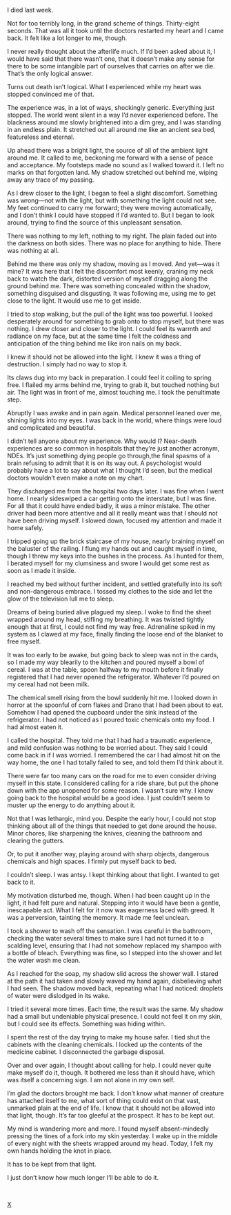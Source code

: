 I died last week.

Not for too terribly long, in the grand scheme of things. Thirty-eight seconds. That was all it took until the doctors restarted my heart and I came back. It felt like a lot longer to me, though.

I never really thought about the afterlife much. If I’d been asked about it, I would have said that there wasn’t one, that it doesn’t make any sense for there to be some intangible part of ourselves that carries on after we die. That’s the only logical answer.

Turns out death isn’t logical. What I experienced while my heart was stopped convinced me of that.

The experience was, in a lot of ways, shockingly generic. Everything just stopped. The world went silent in a way I’d never experienced before. The blackness around me slowly brightened into a dim grey, and I was standing in an endless plain. It stretched out all around me like an ancient sea bed, featureless and eternal.

Up ahead there was a bright light, the source of all of the ambient light around me. It called to me, beckoning me forward with a sense of peace and acceptance. My footsteps made no sound as I walked toward it. I left no marks on that forgotten land. My shadow stretched out behind me, wiping away any trace of my passing.

As I drew closer to the light, I began to feel a slight discomfort. Something was wrong—not with the light, but with something the light could not see. My feet continued to carry me forward; they were moving automatically, and I don’t think I could have stopped if I’d wanted to. But I began to look around, trying to find the source of this unpleasant sensation.

There was nothing to my left, nothing to my right. The plain faded out into the darkness on both sides. There was no place for anything to hide. There was nothing at all.

Behind me there was only my shadow, moving as I moved. And yet—was it mine? It was here that I felt the discomfort most keenly, craning my neck back to watch the dark, distorted version of myself dragging along the ground behind me. There was something concealed within the shadow, something disguised and disgusting. It was following me, using me to get close to the light. It would use me to get inside.

I tried to stop walking, but the pull of the light was too powerful. I looked desperately around for something to grab onto to stop myself, but there was nothing. I drew closer and closer to the light. I could feel its warmth and radiance on my face, but at the same time I felt the coldness and anticipation of the thing behind me like iron nails on my back.

I knew it should not be allowed into the light. I knew it was a thing of destruction. I simply had no way to stop it.

Its claws dug into my back in preparation. I could feel it coiling to spring free. I flailed my arms behind me, trying to grab it, but touched nothing but air. The light was in front of me, almost touching me. I took the penultimate step.

Abruptly I was awake and in pain again. Medical personnel leaned over me, shining lights into my eyes. I was back in the world, where things were loud and complicated and beautiful.

I didn’t tell anyone about my experience. Why would I? Near-death experiences are so common in hospitals that they’re just another acronym, NDEs. It’s just something dying people go through,the final spasms of a brain refusing to admit that it is on its way out. A psychologist would probably have a lot to say about what I thought I’d seen, but the medical doctors wouldn’t even make a note on my chart.

They discharged me from the hospital two days later. I was fine when I went home. I nearly sideswiped a car getting onto the interstate, but I was fine. For all that it could have ended badly, it was a minor mistake. The other driver had been more attentive and all it really meant was that I should not have been driving myself. I slowed down, focused my attention and made it home safely.

I tripped going up the brick staircase of my house, nearly braining myself on the baluster of the railing. I flung my hands out and caught myself in time, though I threw my keys into the bushes in the process. As I hunted for them, I berated myself for my clumsiness and swore I would get some rest as soon as I made it inside.

I reached my bed without further incident, and settled gratefully into its soft and non-dangerous embrace. I tossed my clothes to the side and let the glow of the television lull me to sleep.

Dreams of being buried alive plagued my sleep. I woke to find the sheet wrapped around my head, stifling my breathing. It was twisted tightly enough that at first, I could not find my way free. Adrenaline spiked in my system as I clawed at my face, finally finding the loose end of the blanket to free myself.

It was too early to be awake, but going back to sleep was not in the cards, so I made my way blearily to the kitchen and poured myself a bowl of cereal. I was at the table, spoon halfway to my mouth before it finally registered that I had never opened the refrigerator. Whatever I’d poured on my cereal had not been milk.

The chemical smell rising from the bowl suddenly hit me. I looked down in horror at the spoonful of corn flakes and Drano that I had been about to eat. Somehow I had opened the cupboard under the sink instead of the refrigerator. I had not noticed as I poured toxic chemicals onto my food. I had almost eaten it.

I called the hospital. They told me that I had had a traumatic experience, and mild confusion was nothing to be worried about. They said I could come back in if I was worried. I remembered the car I had almost hit on the way home, the one I had totally failed to see, and told them I’d think about it.

There were far too many cars on the road for me to even consider driving myself in this state. I considered calling for a ride share, but put the phone down with the app unopened for some reason. I wasn’t sure why. I knew going back to the hospital would be a good idea. I just couldn’t seem to muster up the energy to do anything about it.

Not that I was lethargic, mind you. Despite the early hour, I could not stop thinking about all of the things that needed to get done around the house. Minor chores, like sharpening the knives, cleaning the bathroom and clearing the gutters.

Or, to put it another way, playing around with sharp objects, dangerous chemicals and high spaces. I firmly put myself back to bed.

I couldn’t sleep. I was antsy. I kept thinking about that light. I wanted to get back to it.

My motivation disturbed me, though. When I had been caught up in the light, it had felt pure and natural. Stepping into it would have been a gentle, inescapable act. What I felt for it now was eagerness laced with greed. It was a perversion, tainting the memory. It made me feel unclean.

I took a shower to wash off the sensation. I was careful in the bathroom, checking the water several times to make sure I had not turned it to a scalding level, ensuring that I had not somehow replaced my shampoo with a bottle of bleach. Everything was fine, so I stepped into the shower and let the water wash me clean.

As I reached for the soap, my shadow slid across the shower wall. I stared at the path it had taken and slowly waved my hand again, disbelieving what I had seen. The shadow moved back, repeating what I had noticed: droplets of water were dislodged in its wake.

I tried it several more times. Each time, the result was the same. My shadow had a small but undeniable physical presence. I could not feel it on my skin, but I could see its effects. Something was hiding within.

I spent the rest of the day trying to make my house safer. I tied shut the cabinets with the cleaning chemicals. I locked up the contents of the medicine cabinet. I disconnected the garbage disposal.

Over and over again, I thought about calling for help. I could never quite make myself do it, though. It bothered me less than it should have, which was itself a concerning sign. I am not alone in my own self.

I’m glad the doctors brought me back. I don’t know what manner of creature has attached itself to me, what sort of thing could exist on that vast, unmarked plain at the end of life. I know that it should not be allowed into that light, though. It’s far too gleeful at the prospect. It has to be kept out.

My mind is wandering more and more. I found myself absent-mindedly pressing the tines of a fork into my skin yesterday. I wake up in the middle of every night with the sheets wrapped around my head. Today, I felt my own hands holding the knot in place.

It has to be kept from that light.

I just don’t know how much longer I’ll be able to do it.

&#x200B;

[X](https://www.reddit.com/r/micahwrites/)